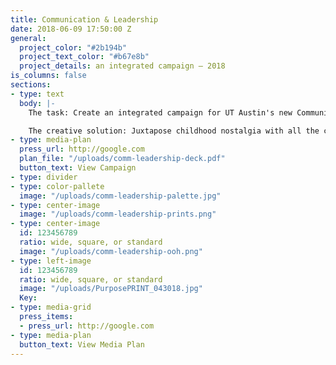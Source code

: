 ```yaml
---
title: Communication & Leadership
date: 2018-06-09 17:50:00 Z
general:
  project_color: "#2b194b"
  project_text_color: "#b67e8b"
  project_details: an integrated campaign – 2018
is_columns: false
sections:
- type: text
  body: |-
    The task: Create an integrated campaign for UT Austin's new Communication & Leadership degree.

    The creative solution: Juxtapose childhood nostalgia with all the complexities that emerge when students begin their college career to remind them they can rediscover and apply their passions in the real world to lead positive change through Communication & Leadership.
- type: media-plan
  press_url: http://google.com
  plan_file: "/uploads/comm-leadership-deck.pdf"
  button_text: View Campaign
- type: divider
- type: color-pallete
  image: "/uploads/comm-leadership-palette.jpg"
- type: center-image
  image: "/uploads/comm-leadership-prints.png"
- type: center-image
  id: 123456789
  ratio: wide, square, or standard
  image: "/uploads/comm-leadership-ooh.png"
- type: left-image
  id: 123456789
  ratio: wide, square, or standard
  image: "/uploads/PurposePRINT_043018.jpg"
  Key: 
- type: media-grid
  press_items:
  - press_url: http://google.com
- type: media-plan
  button_text: View Media Plan
---
```


